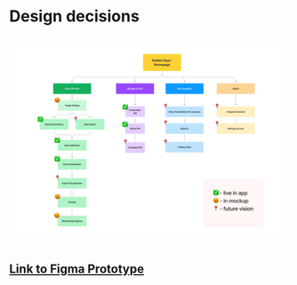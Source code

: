 # Design decisions

![Info](/docs/assets/Info.png)

## [Link to Figma Prototype](https://www.figma.com/file/yxgEBLZ5hgLQemD0EdGPCB/Golden-Keys?type=design&node-id=1%3A1711&mode=design&t=Qg7nFiE4j9cGPSKw-1)